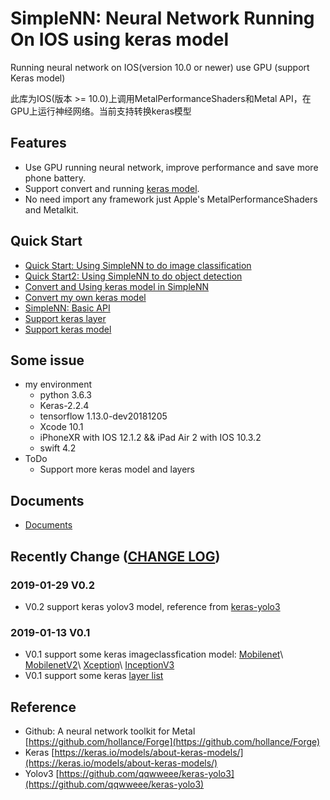 # SimpleNN: Neural Network Running On IOS using keras model
Running neural network on IOS(version 10.0 or newer) use GPU (support Keras model)

此库为IOS(版本 >= 10.0)上调用MetalPerformanceShaders和Metal API，在GPU上运行神经网络。当前支持转换keras模型
## Features
 - Use GPU running neural network, improve performance and save more phone battery.
 - Support convert and running [keras model](./Document/model_list.markdown).
 - No need import any framework just Apple's MetalPerformanceShaders and Metalkit.

## Quick Start
- [Quick Start: Using SimpleNN to do image classification](./Document/image_classification.markdown)
- [Quick Start2: Using SimpleNN to do object detection](./Document/object_detection.markdown)
- [Convert and Using keras model in SimpleNN](./Document/convert_keras_model.markdown)
- [Convert my own keras model](./Document/convert_my_model.markdown)
- [SimpleNN: Basic API](./Document/basic_api.markdown)
- [Support keras layer](./Document/layer_list.markdown)
- [Support keras model](./Document/model_list.markdown)

## Some issue
- my environment
    - python 3.6.3
    - Keras-2.2.4
    - tensorflow 1.13.0-dev20181205
    - Xcode 10.1
    - iPhoneXR with IOS 12.1.2 && iPad Air 2 with IOS 10.3.2
    - swift 4.2
- ToDo
    - Support more keras model and layers

## Documents
- [Documents](./Document)

## Recently Change ([CHANGE LOG](./Document/change_log.markdown))

### 2019-01-29 V0.2
- V0.2 support keras yolov3 model, reference from [keras-yolo3](https://github.com/qqwweee/keras-yolo3)
### 2019-01-13 V0.1
 - V0.1 support some keras imageclassfication model: [Mobilenet](https://keras.io/applications/#mobilenet)\ [MobilenetV2](https://keras.io/applications/#mobilenetv2)\ [Xception](https://keras.io/applications/#xception)\ [InceptionV3](https://keras.io/applications/#inceptionv3)
 - V0.1 support some keras [layer list](https://github.com/luozhiping/neural_network_on_ios/blob/master/Document/layer_list.markdown)

## Reference
- Github: A neural network toolkit for Metal [https://github.com/hollance/Forge](https://github.com/hollance/Forge)
- Keras [https://keras.io/models/about-keras-models/](https://keras.io/models/about-keras-models/)
- Yolov3 [https://github.com/qqwweee/keras-yolo3](https://github.com/qqwweee/keras-yolo3)